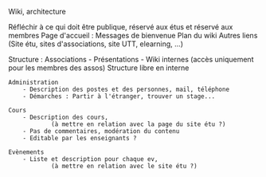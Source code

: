 Wiki, architecture

Réfléchir à ce qui doit être publique, réservé aux étus et réservé aux membres
Page d'accueil :
	Messages de bienvenue
	Plan du wiki
	Autres liens (Site étu, sites d'associations, site UTT, elearning, ...)

Structure :
	Associations
		- Présentations
		- Wiki internes
			(accès uniquement pour les membres des assos)
			Structure libre en interne

	Administration
		- Description des postes et des personnes, mail, téléphone
		- Démarches : Partir à l'étranger, trouver un stage...

	Cours
		- Description des cours,
				(à mettre en relation avec la page du site étu ?)
		- Pas de commentaires, modération du contenu
		- Editable par les enseignants ?

	Evènements
		- Liste et description pour chaque ev,
				(à mettre en relation avec le site étu ?)
